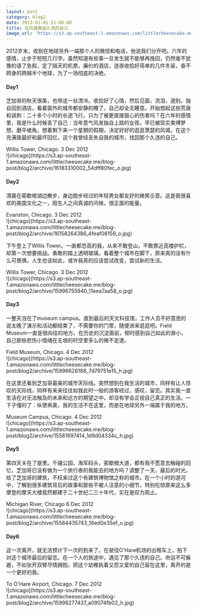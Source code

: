 ```yaml
---
layout: post
category: blog2
date: 2013-01-01 21:00:00
title: 在风城邂逅久违的自己
image_url: 'https://s3.ap-southeast-1.amazonaws.com/littlecheesecake.me/blog-post/blog2/archive/15564434573_4b0efa9e62_o.jpg'
---
```


2012岁末，收到在地球另外一端那个人的微信和电话，他说我们分开吧。六年的感情，止步于短短几行字。虽然知道有些事一旦发生就不能够再挽回，仍然毫不犹豫的请了急假，定了隔天的机票，廉价的酒店，连夜收拾好简单的几件冬装，奋不顾身的跨越半个地球，为了一场彻底的决绝。

#### Day1

芝加哥的秋天很美，也带这一丝清冷。收拾好了心情，然后见面，流泪，道别。独自回到酒店，看着窗外的城市都安静的睡了，自己却全无睡意。开始想起这些荒唐和讽刺：二十多个小时的长途飞行，只为了被更直接狠心的伤害吗？在六年的感情里，我是什么时候丢了自己：当年意气风发独自上路的女孩，早已被现实束缚梦想，磨平棱角。想着剩下来一个星期的假期，决定好好的逛逛萧瑟的风城，在这个充满我最好和最坏回忆，这个我曾经丢失自我的城市，找回那个久违的自己。
<figcaption>
Willis Tower, Chicago. 3 Dec 2012
</figcaption>
![chicago](https://s3.ap-southeast-1.amazonaws.com/littlecheesecake.me/blog-post/blog2/archive/16183310002_54dff80fec_o.jpg)

#### Day2

清晨在密歇根湖边散步，身边跑步经过的年轻男女都友好的微笑示意。这是我很喜欢的美国文化之一，陌生人之间真诚的问候，很正面的能量。
<figcaption>
Evanston, Chicago. 3 Dec 2012
</figcaption>
![chicago](https://s3.ap-southeast-1.amazonaws.com/littlecheesecake.me/blog-post/blog2/archive/16158264386_4feaf08159_o.jpg)

下午登上了Willis Tower。一直都恐高的我，从来不敢登山，不敢靠近高楼护栏，却第一次想要挑战。勇敢的踏上透明玻璃，看着整个城市在脚下，原来真的没有什么可畏惧。人生也该如此，或许我真的应该尝试改变，尝试新的生活。
<figcaption>
Willis Tower, Chicago. 3 Dec 2012
</figcaption>
![chicago](https://s3.ap-southeast-1.amazonaws.com/littlecheesecake.me/blog-post/blog2/archive/15996755940_11eea7aa58_o.jpg)

#### Day3

一整天泡在了museum campus。直到最后的天文科技馆，工作人员不好意思的说太晚了演示和活动都结束了，不需要你的门票，随便进来逛逛吧。Field Museum一直是很向往的地方。在历史的沉淀面前，顿时感到自己如此的渺小，自己那些悲伤小情绪在无垠的时空里多么的微不足道。
<figcaption>
Field Museum, Chicago. 4 Dec 2012
</figcaption>
![chicago](https://s3.ap-southeast-1.amazonaws.com/littlecheesecake.me/blog-post/blog2/archive/15996628188_7d79751e15_h.jpg)

在这里还看到芝加哥最美的城市天际线。突然想到在我生活的城市，同样有让人惊叹的天际线，同样有来来往往如我此时一般的游客经过，感叹，留恋。其实我一直生活在对无法触及的未来和远方的期望之中，却没有学会正视自己真正的生活。一下子懂的了：纵使再美，我的生活不在这里，而是在地球另外一端属于我的地方。
<figcaption>
Museum Campus, Chicago. 4 Dec 2012
</figcaption>
![chicago](https://s3.ap-southeast-1.amazonaws.com/littlecheesecake.me/blog-post/blog2/archive/15561697414_1d9d04334c_h.jpg)

#### Day5

第四天关在了屋里。千禧公园，海军码头，密歇根大道，都有我不愿意去触碰的回忆，芝加哥已没有做为一个旅行者的我能去的地方吗？调整了一天，最后的时光，给了芝加哥的建筑，不枉来过这个有建筑博物馆之称的城市。在一个小时的游河中，了解到很多建筑背后的故事和那些不被人注意的小细节。特别吃惊原来这么多摩登的摩天大楼竟然都建于二十世纪二三十年代，实在是叹为观止。
<figcaption>
Michigan River, Chicago 6 Dec 2012 
</figcaption>
![chicago](https://s3.ap-southeast-1.amazonaws.com/littlecheesecake.me/blog-post/blog2/archive/15564435743_16ed0e35ef_o.jpg)

#### Day6

这一次离开，就无法预计下一次的到来了。在驶往O'Hare机场的出租车上，拍下对这个城市最后的留恋。在一个人的旅途中，遇见了那个久违的自己。命运不可躲避，不如张开双臂尽情拥抱，把这个幼稚执着又怨又爱的自己留在这里，离开的是一个更好的我。
<figcaption>
To O'Hare Airport, Chicago. 7 Dec 2012
</figcaption>
![chicago](https://s3.ap-southeast-1.amazonaws.com/littlecheesecake.me/blog-post/blog2/archive/15998277437_a09074fb02_h.jpg)
 